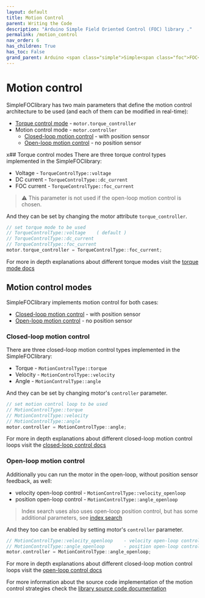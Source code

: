 ```yaml
---
layout: default
title: Motion Control
parent: Writing the Code
description: "Arduino Simple Field Oriented Control (FOC) library ."
permalink: /motion_control
nav_order: 6
has_children: True
has_toc: False
grand_parent: Arduino <span class="simple">Simple<span class="foc">FOC</span>library</span>
---
```

# Motion control 
<span class="simple">Simple<span class="foc">FOC</span>library</span> has two main parameters that define the motion control architecture to be used (and each of them can be modified in real-time):
- [Torque control mode](torque_mode) - `motor.torque_controller`
- Motion control mode - `motor.controller`
    - [Closed-loop motion control](closed_loop_motion_control) - with position sensor
    - [Open-loop motion control](open_loop_motion_control) - no position sensor

x## Torque control modes
There are three torque control types implemented in the <span class="simple">Simple<span class="foc">FOC</span>library</span>:
- Voltage - `TorqueControlType::voltage`
- DC current - `TorqueControlType::dc_current`
- FOC current - `TorqueControlType::foc_current`
<blockquote class="warning"> ⚠️ This parameter is not used if the open-loop motion control is chosen.</blockquote>

And they can be set by changing the motor attribute `torque_controller`.
```cpp
// set torque mode to be used
// TorqueControlType::voltage    ( default )
// TorqueControlType::dc_current
// TorqueControlType::foc_current
motor.torque_controller = TorqueControlType::foc_current;
```

For more in depth explanations about different torque modes visit the [torque mode docs](torque_mode)

## Motion control modes
<span class="simple">Simple<span class="foc">FOC</span>library</span> implements motion control for both cases:
- [Closed-loop motion control](closed_loop_motion_control) - with position sensor
- [Open-loop motion control](open_loop_motion_control) - no position sensor

### Closed-loop motion control
There are three closed-loop motion control types implemented in the <span class="simple">Simple<span class="foc">FOC</span>library</span>:
- Torque - `MotionControlType::torque`
- Velocity - `MotionControlType::velocity`
- Angle - `MotionControlType::angle`

And they can be set by changing motor's `controller` parameter.  
```cpp
// set motion control loop to be used
// MotionControlType::torque
// MotionControlType::velocity
// MotionControlType::angle
motor.controller = MotionControlType::angle;
```
For more in depth explanations about different closed-loop motion control loops visit the [closed-loop control docs](closed_loop_motion_control)

### Open-loop motion control
Additionally you can run the motor in the open-loop, without position sensor feedback, as well:
- velocity open-loop control - `MotionControlType::velocity_openloop`
- position open-loop control - `MotionControlType::angle_openloop`

<blockquote class="info"> Index search uses also uses open-loop position control, but has some additional parameters, see <a href="index_search_loop">index search</a></blockquote>

And they too can be enabled by setting motor's `controller` parameter.  
```cpp
// MotionControlType::velocity_openloop    - velocity open-loop control
// MotionControlType::angle_openloop       - position open-loop control
motor.controller = MotionControlType::angle_openloop;
```
For more in depth explanations about different closed-loop motion control loops visit the [open-loop control docs](open_loop_motion_control)

For more information about the source code implementation of the motion control strategies check the [library source code documentation](motion_control_implementation)